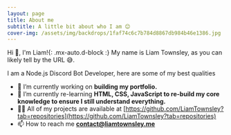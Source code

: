 ```yaml
---
layout: page
title: About me
subtitle: A little bit about who I am 😊
cover-img: /assets/img/backdrops/1faf74c6c7b784d8867db984b46e1386.jpg
---
```

Hi 👋, I'm Liam!{: .mx-auto.d-block :}
My name is Liam Townsley, as you can likely tell by the URL 😅.

I am a Node.js Discord Bot Developer, here are some of my best qualities
- 🔭 I’m currently working on **building my portfolio.**
- 🌱 I’m currently re-learning **HTML, CSS, JavaScript to re-build my core knowledge to ensure I still understand everything.**
- 👨‍💻 All of my projects are available at [https://github.com/LiamTownsley?tab=repositories](https://github.com/LiamTownsley?tab=repositories)
- 📫 How to reach me **contact@liamtownsley.me**
